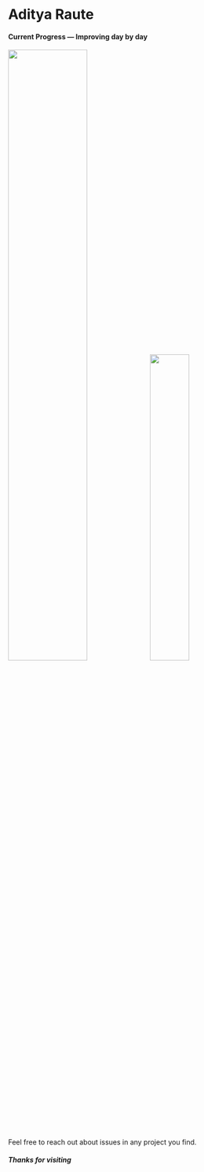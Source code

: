 # **Aditya Raute**



#### Current Progress — Improving day by day


<p align="left">
  
  <img width="56.5%" src="https://github-readme-stats.vercel.app/api?username=dumbcoder7&show_icons=true&theme=dracula&count_private=true&line_height=48" />
  <img width="40%" src="https://github-readme-stats.vercel.app/api/top-langs/?username=dumbcoder7&theme=dracula" />

</p>

<!--


- 🔭 I’m currently working on ...
- 🌱 I’m currently learning ...
- 👯 I’m looking to collaborate on ...
- 🤔 I’m looking for help with ...
- 💬 Ask me about ...
- 📫 How to reach me: ...
- 😄 Pronouns: ...
- ⚡ Fun fact: ...
-->

Feel free to reach out about issues in any project you find.


##### *Thanks for visiting*
